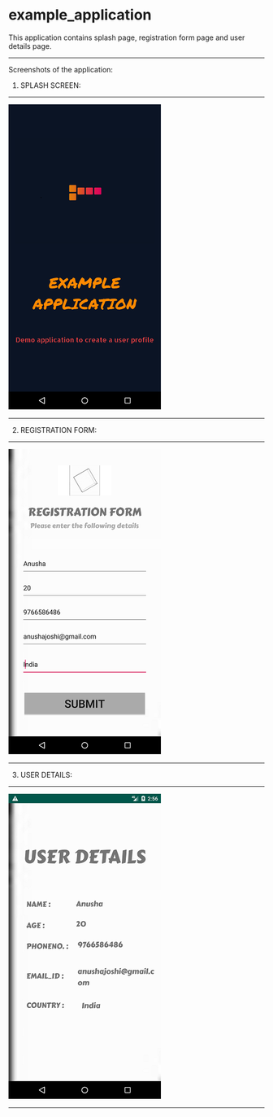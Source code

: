 # example_application
This application contains splash page, registration form page and user details page.
***********************************************************************************************************************************************************************************
Screenshots of the application:
1) SPLASH SCREEN:
***********************************************************************************************************************************************************************************
![](example_application/1.%20Splash%20activity.png)
***********************************************************************************************************************************************************************************
2) REGISTRATION FORM:
***********************************************************************************************************************************************************************************
![](example_application/2.%20registration%20form.png)
***********************************************************************************************************************************************************************************
3) USER DETAILS:
***********************************************************************************************************************************************************************************
![](example_application/3.%20user%20details.png)
***********************************************************************************************************************************************************************************
